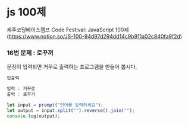 # js 100제
제주코딩베이스캠프 Code Festival: JavaScript 100제  
(https://www.notion.so/JS-100-94d97d294dd14c9b911a02c840fa9f2d)

### 16번 문제 : 로꾸꺼
문장이 입력되면 거꾸로 출력하는 프로그램을 만들어 봅시다.

```javascript
입출력

입력 : 거꾸로
출력 : 로꾸거
```
```javascript
let input = prompt("단어를 입력하세요");
let output = input.split("").reverse().join("");
console.log(output);
```
